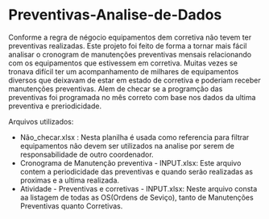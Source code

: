 # Preventivas-Analise-de-Dados

Conforme a regra de négocio equipamentos dem corretiva não tevem ter preventivas realizadas.
Este projeto foi feito de forma a tornar mais fácil analisar o cronogram de manutenções preventivas mensais relacionando com os equipamentos que estivessem em corretiva. Muitas vezes se tronava difícil ter um acompanhamento de milhares de equipamentos diversos que deixavam de estar em estado de corretiva e poderiam receber manutenções preventivas. Alem de checar se a programção das preventivas foi programada no mês correto com base nos dados da ultima preventiva e preriodicidade.

Arquivos utilizados:
* Não_checar.xlsx : Nesta planilha é usada como referencia para filtrar equipamentos não devem ser utilizados na analise por serem de responsabilidade de outro coordenador.
* Cronograma de Manutenção preventiva - INPUT.xlsx: Este arquivo contem a periodicidade das preventivas e quando serão realizadas as proximas e a ultima realizada.
* Atividade  - Preventivas e corretivas - INPUT.xlsx: Neste arquivo consta aa listagem de todas as OS(Ordens de Seviço), tanto de Manutenções Preventivas quanto Corretivas.


